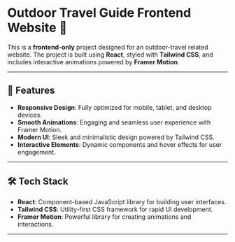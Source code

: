 # Outdoor Travel Guide  Frontend Website 🌳

This is a **frontend-only** project designed for an outdoor-travel related website. The project is built using **React**, styled with **Tailwind CSS**, and includes interactive animations powered by **Framer Motion**.

---

## 🚀 Features

- **Responsive Design**: Fully optimized for mobile, tablet, and desktop devices.
- **Smooth Animations**: Engaging and seamless user experience with Framer Motion.
- **Modern UI**: Sleek and minimalistic design powered by Tailwind CSS.
- **Interactive Elements**: Dynamic components and hover effects for user engagement.

---

## 🛠️ Tech Stack

- **React**: Component-based JavaScript library for building user interfaces.
- **Tailwind CSS**: Utility-first CSS framework for rapid UI development.
- **Framer Motion**: Powerful library for creating animations and interactions.

---

